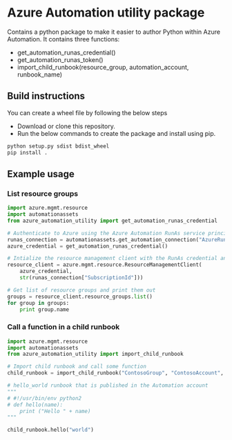 # Azure Automation utility package
Contains a python package to make it easier to author Python within Azure Automation.
It contains three functions:

* get_automation_runas_credential()
* get_automation_runas_token()
* import_child_runbook(resource_group, automation_account, runbook_name)

## Build instructions
You can create a wheel file by following the below steps
* Download or clone this repository.
* Run the below commands to create the package and install using pip.

```bash
python setup.py sdist bdist_wheel
pip install .
```


## Example usage

### List resource groups
```python
import azure.mgmt.resource
import automationassets
from azure_automation_utility import get_automation_runas_credential

# Authenticate to Azure using the Azure Automation RunAs service principal
runas_connection = automationassets.get_automation_connection("AzureRunAsConnection")
azure_credential = get_automation_runas_credential()

# Intialize the resource management client with the RunAs credential and subscription
resource_client = azure.mgmt.resource.ResourceManagementClient(
    azure_credential,
    str(runas_connection["SubscriptionId"]))

# Get list of resource groups and print them out
groups = resource_client.resource_groups.list()
for group in groups:
    print group.name
```
### Call a function in a child runbook
```python
import azure.mgmt.resource
import automationassets
from azure_automation_utility import import_child_runbook

# Import child runbook and call some function
child_runbook = import_child_runbook("ContosoGroup", "ContosoAccount", "hello_world")

# hello_world runbook that is published in the Automation account
"""
# #!/usr/bin/env python2
# def hello(name):
    print ("Hello " + name)
"""

child_runbook.hello("world")